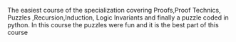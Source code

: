 The easiest course of the specialization covering Proofs,Proof Technics, Puzzles ,Recursion,Induction, Logic Invariants and finally a puzzle coded in python.
In this course the puzzles were fun and it is the best part of this course
